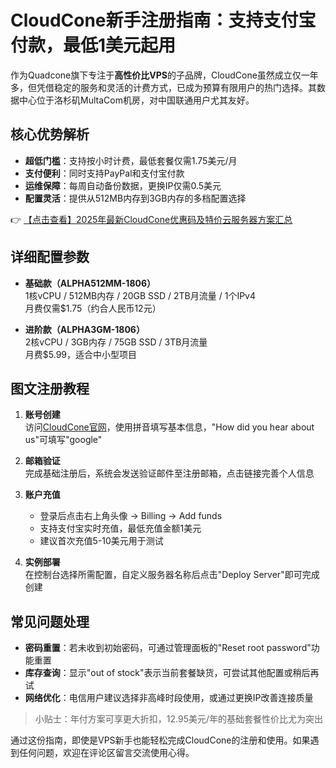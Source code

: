 # CloudCone新手注册指南：支持支付宝付款，最低1美元起用

作为Quadcone旗下专注于**高性价比VPS**的子品牌，CloudCone虽然成立仅一年多，但凭借稳定的服务和灵活的计费方式，已成为预算有限用户的热门选择。其数据中心位于洛杉矶MultaCom机房，对中国联通用户尤其友好。

## 核心优势解析
- **超低门槛**：支持按小时计费，最低套餐仅需1.75美元/月
- **支付便利**：同时支持PayPal和支付宝付款
- **运维保障**：每周自动备份数据，更换IP仅需0.5美元
- **配置灵活**：提供从512MB内存到3GB内存的多档配置选择

👉 [【点击查看】2025年最新CloudCone优惠码及特价云服务器方案汇总](https://bit.ly/Cloudcone)

## 详细配置参数
- **基础款（ALPHA512MM-1806）**  
  1核vCPU / 512MB内存 / 20GB SSD / 2TB月流量 / 1个IPv4  
  月费仅需$1.75（约合人民币12元）

- **进阶款（ALPHA3GM-1806）**  
  2核vCPU / 3GB内存 / 75GB SSD / 3TB月流量  
  月费$5.99，适合中小型项目

## 图文注册教程
1. **账号创建**  
   访问[CloudCone官网](https://bit.ly/Cloudcone)，使用拼音填写基本信息，"How did you hear about us"可填写"google"

2. **邮箱验证**  
   完成基础注册后，系统会发送验证邮件至注册邮箱，点击链接完善个人信息

3. **账户充值**  
   - 登录后点击右上角头像 → Billing → Add funds
   - 支持支付宝实时充值，最低充值金额1美元
   - 建议首次充值5-10美元用于测试

4. **实例部署**  
   在控制台选择所需配置，自定义服务器名称后点击"Deploy Server"即可完成创建

## 常见问题处理
- **密码重置**：若未收到初始密码，可通过管理面板的"Reset root password"功能重置
- **库存查询**：显示"out of stock"表示当前套餐缺货，可尝试其他配置或稍后再试
- **网络优化**：电信用户建议选择非高峰时段使用，或通过更换IP改善连接质量

> 小贴士：年付方案可享更大折扣，12.95美元/年的基础套餐性价比尤为突出

通过这份指南，即使是VPS新手也能轻松完成CloudCone的注册和使用。如果遇到任何问题，欢迎在评论区留言交流使用心得。